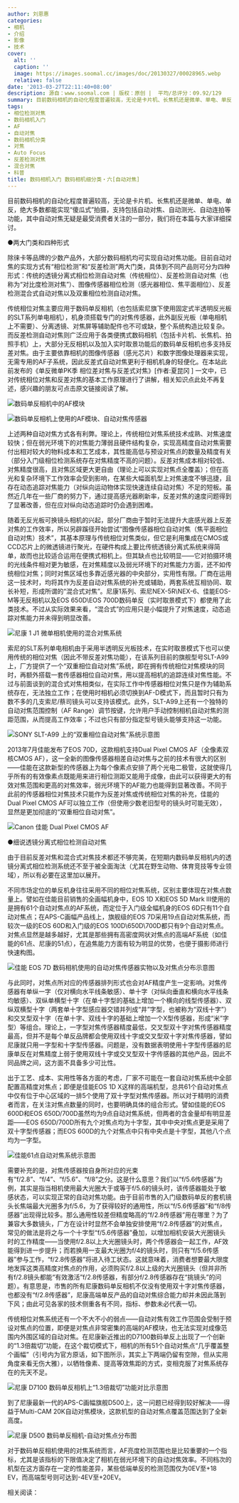 ```yaml
---
author: 刘恩惠
categories:
- 相机
- 介绍
- 影像
- 技术
cover:
  alt: ''
  caption: ''
  image: https://images.soomal.cc/images/doc/20130327/00028965.webp
  relative: false
date: '2013-03-27T22:11:40+08:00'
description: 源自：www.soomal.com | 版权：原创 |  平均/总评分：09.92/129
summary: 目前数码相机的自动化程度普遍较高，无论是卡片机、长焦机还是微单、单电、单反，绝大多数都能实现“傻瓜式”拍摄，支持包括自动对焦、自动测光、自动连拍等功能，其中自动对焦无疑是最受消费者关注的一部分，我们将在本篇与大家详细探讨。
tags:
- 相位检测对焦
- 数码相机入门
- AF
- 自动对焦
- 数码相机分类
- 对焦
- Auto Focus
- 反差检测对焦
- 混合对焦
- 科普
title: 数码相机入门 数码相机细分类・六[自动对焦]
---
```


目前数码相机的自动化程度普遍较高，无论是卡片机、长焦机还是微单、单电、单反，绝大多数都能实现“傻瓜式”拍摄，支持包括自动对焦、自动测光、自动连拍等功能，其中自动对焦无疑是最受消费者关注的一部分，我们将在本篇与大家详细探讨。

●两大门类和四种形式

除徕卡等品牌的少数产品外，大部分数码相机均可实现自动对焦功能。目前自动对焦的实现方式有“相位检测”和“反差检测”两大门类，具体到不同产品则可分为四种形式：传统的透镜分离式相位检测自动对焦（传统相位）、反差检测自动对焦（也称为“对比度检测对焦”）、图像传感器相位检测（感光器相位、焦平面相位）、反差检测混合式自动对焦以及双重相位检测自动对焦。

传统相位对焦主要应用于数码单反相机（也包括索尼旗下使用固定式半透明反光板的SLT系列单电相机），机身须搭载专门的对焦传感器，此外副反光板（单电相机上不需要）、分离透镜、对焦屏等辅助配件也不可或缺，整个系统构造比较复杂。而反差检测自动对焦则广泛应用于各类便携式数码相机（包括卡片机、长焦机、拍照手机）上，大部分无反相机以及加入实时取景功能后的数码单反相机也多支持反差对焦。由于主要依靠相机的图像传感器（感光芯片）和数字图像处理器来实现，无需专用的AF子系统，因此反差式自动对焦更利于相机机身的轻便化。在本站此前发布的《单反微单PK季 相位差对焦与反差式对焦》[作者:夏昆冈 ]
一文中，已对传统相位对焦和反差对焦的基本工作原理进行了讲解，相关知识点此处不再复述，感兴趣的朋友可点击原文链接阅读了解。

![数码单反相机中的AF模块](https://images.soomal.cc/images/doc/20130328/00028980.webp)




![数码单反相机上使用的AF模块、自动对焦传感器](https://images.soomal.cc/images/doc/20130327/00028965.webp)





上述两种自动对焦方式各有利弊。理论上，传统相位对焦系统技术成熟、对焦速度较快；但在弱光环境下的对焦能力薄弱且硬件结构复杂，实现高精度自动对焦需要付出相对较大的物料成本和工艺成本，其性能高低与预设对焦点的数量及精度有关（部分入门级相位检测系统存在对焦精度不高的问题）。反差对焦成本相对较低、对焦精度很高，且对焦区域更大更自由（理论上可以实现对焦点全覆盖）；但在高光和复杂环境下工作效率会受到影响，在某些大幅面机型上对焦速度不够迅捷，且存在动态追踪对焦能力（对纵向运动物体实现快速连续自动对焦）不足的短板。虽然近几年在一些厂商的努力下，通过提高感光器刷新率，反差对焦的速度问题得到了显著改善，但在应对纵向动态追踪时仍会遇到困难。

随着无反光板可换镜头相机的兴起，部分厂商由于暂时无法提升大底感光器上反差对焦的工作效率，所以另辟蹊径开始尝试“图像传感器相位自动对焦（焦平面相位自动对焦）技术”，其基本原理与传统相位对焦类似，但它是利用集成在CMOS或CCD芯片上的微透镜进行聚光，在硬件构成上要比传统透镜分离式系统来得简单，故而也比较适合运用在便携式相机上。但其缺点也比较明显――它对拍摄环境的光线条件相对更为敏感，在对焦精度以及弱光环境下的对焦能力方面，还不如传统相位对焦；同时对焦区域也多靠近感光器的中央部分，实用性有限。厂商在运用这一技术时，均将其作为反差自动对焦系统的补充或辅助，两套系统互相协同、取长补短，形成所谓的“混合式对焦”。尼康1系列、索尼NEX-5R\NEX-6、佳能EOS-M等无反相机以及EOS 650D\EOS 700D数码单反（实时取景模式下）都使用了此类技术。不过从实际效果来看，“混合式”的应用只是小幅提升了对焦速度，动态追踪对焦能力并未得到明显改善。

![尼康 1 J1 微单相机使用的混合对焦系统](https://images.soomal.cc/images/doc/20130327/00028968.webp)





索尼的SLT系列单电相机由于采用半透明反光板技术，在实时取景模式下也可以使用传统的相位对焦（因此不带反差对焦功能），在该系列目前的旗舰型号SLT-A99上，厂方提供了一个“双重相位自动对焦”系统，即在拥有传统相位对焦模块的同时，再额外搭载一套传感器相位自动对焦，用以提高相机的追踪连续对焦性能。不过与前面谈到的混合式对焦相类似，在实际工作中传感器相位对焦只是作为辅助系统存在，无法独立工作；在使用时相机必须切换到AF-D模式下，而且暂时只有为数不多的几支索尼/蔡司镜头可以支持该模式。此外，SLT-A99上还有一个独特的自动对焦范围控制（AF Range）调节按键，允许用户手动控制相机自动对焦的测距范围，从而提高工作效率；不过也只有部分指定型号镜头能够支持这一功能。

![SONY SLT-A99 上的“双重相位自动对焦”系统示意图](https://images.soomal.cc/images/doc/20130327/00028958.webp)





2013年7月佳能发布了EOS 70D，这款相机支持Dual Pixel CMOS AF（全像素双核CMOS AF），这一全新的图像传感器相差自动对焦与之前的技术有很大的区别――佳能在这款新型的传感器上为每个像素点安排了两个光电二极管，这就使得几乎所有的有效像素点既能用来进行相位测距又能用于成像，由此可以获得更大的有效对焦范围和更高的对焦效率，弱光环境下的AF能力也能得到显著改善。不同于此前的传感器相位对焦技术只能作为反差对焦或传统相位对焦的补充，佳能的Dual Pixel CMOS AF可以独立工作（但使用少数老旧型号的镜头时可能无效），显然是更加彻底的“双重相位自动对焦”。

![Canon 佳能 Dual Pixel CMOS AF](https://images.soomal.cc/images/doc/20130702/00032919.webp)




●细说透镜分离式相位检测自动对焦

由于目前反差对焦和混合式对焦技术都还不够完美，在短期内数码单反相机内的透镜分离式相位检测系统还不至于被全面淘汰（尤其在野生动物、体育竞技等专业领域），所以有必要在这里加以展开。

不同市场定位的单反机身往往采用不同的相位对焦系统，区别主要体现在对焦点数量上。譬如在佳能目前销售的全画幅机身中，EOS 1D X和EOS 5D Mark III使用的是拥有61个自动对焦点的AF系统，而定位于入门级全幅机身的EOS 6D只有11个自动对焦点；在APS-C画幅产品线上，旗舰级的EOS 7D采用19点自动对焦系统，而较次一级的EOS 60D和入门级的EOS 100D\650D\700D都只有9个自动对焦点。对焦点显然是越多越好，尤其是那些拥有高密度网状对焦点的高端AF系统（如佳能的61点、尼康的51点），在追焦能力方面有较为明显的优势，也便于摄影师进行快速构图。

![佳能 EOS 7D 数码相机使用的自动对焦传感器实物以及对焦点分布示意图](https://images.soomal.cc/images/doc/20130328/00028981.webp)





与此同时，对焦点所对应的传感器排列形式也会对AF精度产生一定影响。对焦传感器有单纵一字（仅对横向水平线条敏感）、单十字（对纵向垂直和横向水平线条均敏感）、双纵单横型十字（在单十字型的基础上增加一个横向的线型传感器）、双纵双横型十字（两套单十字型感应器交错并列成“井”字型，也被称为“双线十字”）和交叉型双十字（在单十字、双线十字的基础上增加一个X型传感器，形成“米”字型）等组合。理论上，一字型对焦传感器精度最低，交叉型双十字对焦传感器精度最高，但并不是每个单反品牌都会使用双线十字或交叉型双十字对焦传感器，譬如尼康就只用一字型和十字型传感器。问题是，没有数据表明使用十字型传感器的尼康单反在对焦精度上弱于使用双线十字或交叉型双十字传感器的其他产品，因此不同品牌之间，这方面不具备多少可比性。

出于工艺、成本、实用性等各方面的考虑，厂家不可能在一套自动对焦系统中全部配置高精度对焦点；即便是佳能EOS 1D X这样的高端机型，总共61个自动对焦点中仅有位于中心区域的一排5个使用了双十字型对焦传感器。所以对于精明的消费者而言，在关注对焦点数量的同时，也要明确具体的组合形式。譬如佳能的EOS 600D和EOS 650D/700D虽然均为9点自动对焦系统，但两者的含金量却有明显差距――EOS 650D/700D所有九个对焦点均为十字型，其中中央对焦点更是采用了双十字型传感器；而EOS 600D的九个对焦点中只有中央点是十字型，其他八个点均为一字型。

![佳能61点自动对焦系统示意图](https://images.soomal.cc/images/doc/20130327/00028967.webp)





需要补充的是，对焦传感器按自身所对应的光束有“f/2.8”、“f/4”、“f/5.6”、“f/8”之分。这是什么意思？我们以“f/5.6传感器”为例，其实是指当相机使用最大光圈大于或等于f/5.6的镜头时，该传感器能处于敏感状态，可以实现正常的自动对焦功能。由于目前市售的入门级数码单反的套机镜头长焦端最大光圈多为f/5.6，为了获得较好的通用性，所以“f/5.6传感器”和“f/8传感器”出现得比较多。那么通用性较差但精度略高的“f/2.8传感器”用在哪里？为了兼容大多数镜头，厂方在设计时显然不会单独安排使用“f/2.8传感器”的对焦点，常见的做法是将之与一个十字型“f/5.6传感器”叠加，以增加相机安装大光圈镜头时的工作精度――当使用f/2.8以上大光圈镜头时，两个传感器会一起工作，AF效能得到进一步提升；而若换用一支最大光圈为f/4的镜头时，则只有“f/5.6传感器”参与工作，“f/2.8传感器”将进入待工状态。这就意味着，消费者想要最大限度地发挥这类高精度对焦点的作用，必须购买f/2.8以上级的大光圈镜头（但并非所有f/2.8镜头都能“有效激活”f/2.8传感器，有部分f/2.8传感器存在“挑镜头”的问题）。有意思是，市售的所有尼康数码单反相机不仅没有使用双十字对焦传感器，也都没有“f/2.8传感器”，尼康高端单反产品的自动对焦综合能力却并未因此落到下风；由此可见各家的技术侧重各有不同，指标、参数未必代表一切。

传统相位对焦系统还有一个不大不小的弱点――自动对焦有效工作范围会受制于预设对焦点的位置，即便是对焦点非常密集的高端的AF模块，也无法实现对成像范围内外围区域的自动对焦。在尼康新近推出的D7100数码单反上出现了一个创新的“1.3倍裁切”功能，在这个裁切模式下，相机的所有51个自动对焦点“几乎覆盖整个画幅”（引号内为官方原话，如下图所示，其实上下两端仍留有空隙，但从实用角度来看无伤大雅），以牺牲像素、提高等效焦距的方式，变相克服了对焦系统存在的先天不足。

![尼康 D7100 数码单反相机上“1.3倍裁切”功能对比示意图](https://images.soomal.cc/images/doc/20130327/00028963.webp)





到了尼康最新一代的APS-C画幅旗舰D500上，这一问题已经得到较好解决――得益于Multi-CAM 20K自动对焦模块，这款机型的自动对焦点覆盖范围达到了全新高度。

![尼康 D500 数码单反相机-自动对焦点分布图](https://images.soomal.cc/images/doc/20160226/00058605.webp)





对于数码单反相机使用的对焦系统而言，AF亮度检测范围也是比较重要的一个指标，尤其是该指标的下限值决定了相机在弱光环境下的自动对焦效率。不同档次的机型在这方面存在一定的性能差异，某些低端单反的检测范围仅为0EV至+18 EV，而高端型号则可达到-4EV至+20EV。

相关阅读：